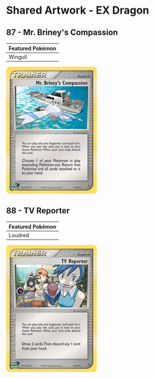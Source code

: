 # Shared Artwork - EX Dragon

## 87 - Mr. Briney's Compassion

|Featured Pokémon|
|:--|
|Wingull

![Mr. Briney's Compassion](/images/SharedArtwork/exdragon-87.png)

## 88 - TV Reporter

|Featured Pokémon|
|:--|
|Loudred

![TV Reporter](/images/SharedArtwork/exdragon-88.png)
